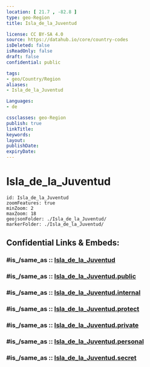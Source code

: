 ```yaml
---
location: [ 21.7 , -82.8 ] 
type: geo-Region
title: Isla_de_la_Juventud

license: CC BY-SA 4.0
source: https://datahub.io/core/country-codes
isDeleted: false
isReadOnly: false
draft: false
confidential: public

tags:
- geo/Country/Region
aliases:
- Isla_de_la_Juventud

Languages:
- de

cssclasses: geo-Region
publish: true
linkTitle: 
keywords: 
layout: 
publishDate: 
expiryDate: 
---
```


# Isla_de_la_Juventud

```leaflet
id: Isla_de_la_Juventud
zoomFeatures: true 
minZoom: 2 
maxZoom: 18
geojsonFolder: ./Isla_de_la_Juventud/
markerFolder: ./Isla_de_la_Juventud/
```


## Confidential Links & Embeds: 

### #is_/same_as :: [Isla_de_la_Juventud](/_Standards/Earth/Continent/America~Caribbean/Cuba/provinces~Cuba/Isla_de_la_Juventud.md) 

### #is_/same_as :: [Isla_de_la_Juventud.public](/_public/Earth/Continent/America~Caribbean/Cuba/provinces~Cuba/Isla_de_la_Juventud.public.md) 

### #is_/same_as :: [Isla_de_la_Juventud.internal](/_internal/Earth/Continent/America~Caribbean/Cuba/provinces~Cuba/Isla_de_la_Juventud.internal.md) 

### #is_/same_as :: [Isla_de_la_Juventud.protect](/_protect/Earth/Continent/America~Caribbean/Cuba/provinces~Cuba/Isla_de_la_Juventud.protect.md) 

### #is_/same_as :: [Isla_de_la_Juventud.private](/_private/Earth/Continent/America~Caribbean/Cuba/provinces~Cuba/Isla_de_la_Juventud.private.md) 

### #is_/same_as :: [Isla_de_la_Juventud.personal](/_personal/Earth/Continent/America~Caribbean/Cuba/provinces~Cuba/Isla_de_la_Juventud.personal.md) 

### #is_/same_as :: [Isla_de_la_Juventud.secret](/_secret/Earth/Continent/America~Caribbean/Cuba/provinces~Cuba/Isla_de_la_Juventud.secret.md)

